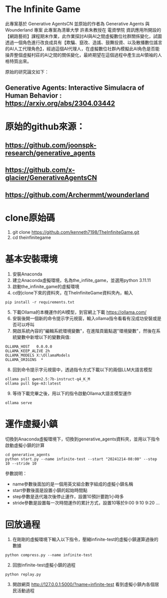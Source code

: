 # The Infinite Game
此專案基於 Generative AgentsCN 並原始的作者為 Generative Agents 與 Wounderland 專案
此專案為清華大學 許素朱教授在 電資學院 資訊應用所開設的【網路藝術】課程期末作業，此作業探討AI與AI之間虛擬數位社群關係變化，試圖透過一個角色進行改良成具有【欺騙、竄改、造謠、鼓舞投資、以及散播數位謠言的AI人工代理角色】，經過這個AI代理人，在虛擬數位社群內模擬此AI角色是否能操弄整個虛擬村莊的AI之間的關係變化，最終期望在這個過程中產生出AI領袖的人格特質出來。

原始的研究論文如下：
## Generative Agents: Interactive Simulacra of Human Behavior : https://arxiv.org/abs/2304.03442

# 原始的github來源：
## https://github.com/joonspk-research/generative_agents
## https://github.com/x-glacier/GenerativeAgentsCN
## https://github.com/Archermmt/wounderland


# clone原始碼
1. git clone https://github.com/kenneth7198/TheInfiniteGame.git
2. cd theinfinitegame


# 基本安裝環境
1. 安裝Anaconda
2. 建立Anaconda虛擬環境，名為the_infiite_game，並選用python 3.11.11
3. 啟動the_infinite_game的虛擬環境
4. cd到clone下來的資料夾，在TheInfiniteGame資料夾內，輸入
```
pip install -r requirements.txt
```
5. 下載Ollama的本機運作的AI模型，到官網上下載 https://ollama.com/
6. 安裝後開一個新的命令提示字元視窗，輸入ollama指令看看有沒成功安裝或是否可以呼叫
7. 開啟系統內容的"編輯系統環境變數"，在進階頁籤點選"環境變數"，然後在系統變數中新增以下的變數與值:
```
OLLAMA_HOST   0.0.0.0
OLLAMA_KEEP_ALIVE 2h
OLLAMA_MODELS X:\OllamaModels
OLLAMA_ORIGINS  *
```
8. 回到命令提示字元視窗中，透過指令方式下載以下的兩個LLM大語言模型
```
ollama pull qwen2.5:7b-instruct-q4_K_M
ollama pull bge-m3:latest
```
9. 等待下載完畢之後，用以下的指令啟動Ollama大語言模型運作
```
ollama serve
```
  
# 運作虛擬小鎮

切換到Anaconda虛擬環境下，切換到generative_agents資料夾，並用以下指令啟動虛擬小鎮的計算
```
cd generative_agents
python start.py --name infinite-test --start "20241214-08:00" --step 10 --stride 10
```
參數說明：
* name參數後面加的是一個用英文組合數字組成的虛擬小鎮名稱
* start參數後面是設置小鎮的起始時間點
* step參數是迭代幾次後停止運作，設置10預計要跑1小時多
* stride參數是設置每一次時間運作的累計方式，設置10等於9:00 9:10 9:20 ...

# 回放過程 
1. 在剛剛的虛擬環境下輸入以下指令，壓縮infinite-test的虛擬小鎮運算過後的數據
```
python compress.py --name infinite-test
```

2. 回放infinite-test虛擬小鎮的過程
```
python replay.py
```

3. 開啟網頁 http://127.0.0.1:5000/?name=infinite-test 看到虛擬小鎮內各個居民活動過程